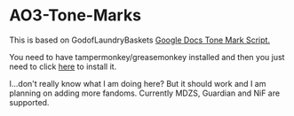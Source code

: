 # AO3-Tone-Marks

This is based on GodofLaundryBaskets <a href="">Google Docs Tone Mark Script.</a>

You need to have tampermonkey/greasemonkey installed and then you just need to click <a href="https://github.com/Cathalinaheart/AO3-Tone-Marks/raw/main/Tone%20Marks.pub.user.js">here</a> to install it.

I...don't really know what I am doing here? But it should work and I am planning on adding more fandoms. Currently MDZS, Guardian and NiF are supported.
